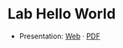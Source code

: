 # Lab Hello World

- Presentation:
  [Web](https://web-classroom.github.io/heig-vd-web-course/docs/03-lab-hello-world/index.html)
  ·
  [PDF](https://web-classroom.github.io/heig-vd-web-course/docs/03-lab-hello-world/03-lab-hello-world-presentation.pdf)
